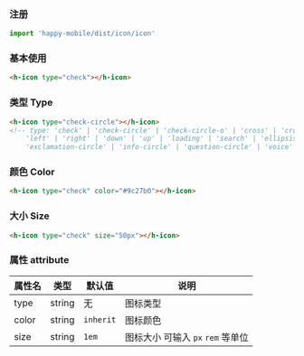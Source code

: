 ### 注册
```javascript
import 'happy-mobile/dist/icon/icon'
```
### 基本使用
```html
<h-icon type="check"></h-icon>
```

### 类型 Type
```html
<h-icon type="check-circle"></h-icon>
<!-- type: 'check' | 'check-circle' | 'check-circle-o' | 'cross' | 'cross-circle' | 'cross-circle-o' |
    'left' | 'right' | 'down' | 'up' | 'loading' | 'search' | 'ellipsis' | 'ellipsis-circle' | 
    'exclamation-circle' | 'info-circle' | 'question-circle' | 'voice' | 'plus' | 'minus'; -->
```

### 颜色 Color
```html
<h-icon type="check" color="#9c27b0"></h-icon>
```

### 大小 Size
```html
<h-icon type="check" size="50px"></h-icon>
```

### 属性 attribute
属性名 | 类型 | 默认值 | 说明
----|-----|------|------
type | string | 无 | 图标类型
color | string | `inherit` | 图标颜色
size | string | `1em` | 图标大小 可输入 `px` `rem` 等单位
